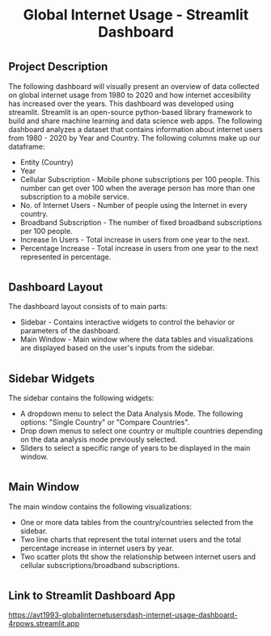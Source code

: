 # <h1 align = "center"> **Global Internet Usage - Streamlit Dashboard** </h1>

# <h2 align = "left"> **Project Description** </h2>
The following dashboard will visually present an overview of data collected on global internet usage from 1980 to 2020 and how internet accesibility has increased over the years. This dashboard was developed using streamlit. Streamlit is an open-source python-based library framework to build and share machine learning and data science web apps.
The following dashboard analyzes a dataset that contains information about internet users from 1980 - 2020 by Year and Country. The following columns make up our dataframe:
- Entity (Country)
- Year
- Cellular Subscription  - Mobile phone subscriptions per 100 people. This number can get over 100 when the average person has more than one subscription to a mobile service.
- No. of Internet Users - Number of people using the Internet in every country.
- Broadband Subscription - The number of fixed broadband subscriptions per 100 people.   
- Increase In Users - Total increase in users from one year to the next.
- Percentage Increase - Total increase in users from one year to the next represented in percentage.

# <h2 align = "left"> **Dashboard Layout** </h2>
The dashboard layout consists of to main parts: 
- Sidebar - Contains interactive widgets to control the behavior or parameters of the dashboard.
- Main Window - Main window where the data tables and visualizations are displayed based on the user's inputs from the sidebar.

# <h2 align = "left"> **Sidebar Widgets** </h2>
The sidebar contains the following widgets:
- A dropdown menu to select the Data Analysis Mode. The following options: "Single Country" or "Compare Countries".
- Drop down menus to select one country or multiple countries depending on the data analysis mode previously selected.
- Sliders to select a specific range of years to be displayed in the main window.

# <h2 align = "left"> **Main Window** </h2>
The main window contains the following visualizations:
- One or more data tables from the country/countries selected from the sidebar.
- Two line charts that represent the total internet users and the total percentage increase in internet users by year.
- Two scatter plots tht show the relationship between internet users and cellular subscriptions/broadband subscriptions.







# <h2 align = "left"> **Link to Streamlit Dashboard App** </h2>
https://avt1993-globalinternetusersdash-internet-usage-dashboard-4rpows.streamlit.app



